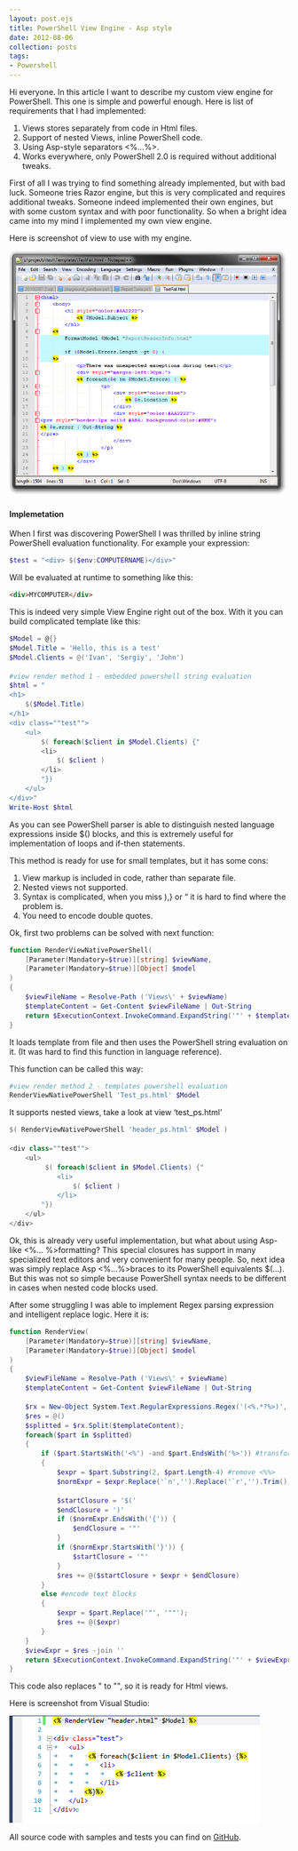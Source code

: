 ```yaml
---
layout: post.ejs
title: PowerShell View Engine - Asp style
date: 2012-08-06
collection: posts
tags: 
- Powershell
---
```

Hi everyone. In this article I want to describe my custom view engine for PowerShell. This one is simple and powerful enough. Here is list of requirements that I had implemented:

1. Views stores separately from code in Html files.
2. Support of nested Views, inline PowerShell code.
3. Using Asp-style separators <%...%>.
4. Works everywhere, only PowerShell 2.0 is required without additional tweaks.

First of all I was trying to find something already implemented, but with bad luck. Someone tries Razor engine, but this is very complicated and requires additional tweaks. Someone indeed implemented their own engines, but with some custom syntax and with poor functionality. So when a bright idea came into my mind I implemented my own view engine.

Here is screenshot of view to use with my engine.

![](image_2.png)

#### Implemetation

When I first was discovering PowerShell I was thrilled by inline string PowerShell evaluation functionality. For example your expression:
    
``` powershell 
$test = "<div> $($env:COMPUTERNAME)</div>" 
```
	
Will be evaluated at runtime to something like this:

``` html
<div>MYCOMPUTER</div>
```

This is indeed very simple View Engine right out of the box. With it you can build complicated template like this:

``` powershell 
$Model = @{}    
$Model.Title = 'Hello, this is a test'
$Model.Clients = @('Ivan', 'Sergiy', 'John')

#view render method 1 - embedded powershell string evaluation
$html = "
<h1>
	$($Model.Title)
</h1>
<div class=""test"">
	<ul>
		$( foreach($client in $Model.Clients) {"
		<li>
			$( $client )
		</li>
		"})
	</ul>
</div>"
Write-Host $html
```

As you can see PowerShell parser is able to distinguish nested language expressions inside $() blocks, and this is extremely useful for implementation of loops and if-then statements.

This method is ready for use for small templates, but it has some cons:

1. View markup is included in code, rather than separate file.
2. Nested views not supported.
3. Syntax is complicated, when you miss ),} or “ it is hard to find where the problem is.
4. You need to encode double quotes.

Ok, first two problems can be solved with next function:

``` powershell 
function RenderViewNativePowerShell(
	[Parameter(Mandatory=$true)][string] $viewName,
	[Parameter(Mandatory=$true)][Object] $model
)
{
	$viewFileName = Resolve-Path ('Views\' + $viewName)
	$templateContent = Get-Content $viewFileName | Out-String
	return $ExecutionContext.InvokeCommand.ExpandString('"' + $templateContent + '"')
}
```

It loads template from file and then uses the PowerShell string evaluation on it. (It was hard to find this function in language reference).

This function can be called this way:

``` powershell 
#view render method 2 - templates powershell evaluation
RenderViewNativePowerShell 'Test_ps.html' $Model
```

It supports nested views, take a look at view ‘test_ps.html’

``` powershell 
$( RenderViewNativePowerShell 'header_ps.html' $Model )

<div class=""test"">
	<ul>
		 $( foreach($client in $Model.Clients) {"
			<li>
				$( $client )
			</li>
		"})
	</ul>
</div>
```

Ok, this is already very useful implementation, but what about using Asp-like <%... %>formatting? This special closures has support in many specialized text editors and very convenient for many people. So, next idea was simply replace Asp <%...%>braces to its PowerShell equivalents $(…). But this was not so simple because PowerShell syntax needs to be different in cases when nested code blocks used.

After some struggling I was able to implement Regex parsing expression and intelligent replace logic. Here it is:

``` powershell 
function RenderView(
	[Parameter(Mandatory=$true)][string] $viewName,
	[Parameter(Mandatory=$true)][Object] $model
)
{
	$viewFileName = Resolve-Path ('Views\' + $viewName)
	$templateContent = Get-Content $viewFileName | Out-String
	
	$rx = New-Object System.Text.RegularExpressions.Regex('(<%.*?%>)', [System.Text.RegularExpressions.RegexOptions]::Singleline)
	$res = @()
	$splitted = $rx.Split($templateContent);
	foreach($part in $splitted)
	{
		if ($part.StartsWith('<%') -and $part.EndsWith('%>')) #transform <%...%> blocks
		{    
			$expr = $part.Substring(2, $part.Length-4) #remove <%%>
			$normExpr = $expr.Replace('`n','').Replace('`r','').Trim();
			
			$startClosure = '$('
			$endClosure = ')'
			if ($normExpr.EndsWith('{')) {
				$endClosure = '"'
			}
			if ($normExpr.StartsWith('}')) {
				$startClosure = '"'
			}
			$res += @($startClosure + $expr + $endClosure)
		}
		else #encode text blocks
		{    
			$expr = $part.Replace('"', '""');
			$res += @($expr)
		}
	}
	$viewExpr = $res -join ''
	return $ExecutionContext.InvokeCommand.ExpandString('"' + $viewExpr + '"')
}
```

This code also replaces " to "", so it is ready for Html views.

Here is screenshot from Visual Studio:

![](image_4.png)


All source code with samples and tests you can find on [GitHub](https://github.com/megaboich/PowerShellViewEngine).
